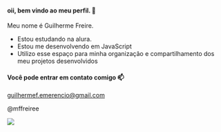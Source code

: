#### oii, bem vindo ao meu perfil. 💛

Meu nome é Guilherme Freire.

- Estou estudando na alura.
- Estou me desenvolvendo em JavaScript
- Utilizo esse espaço para minha organização e compartilhamento dos meu projetos desenvolvidos
  
#### Você pode entrar em contato comigo 📫

guilhermef.emerencio@gmail.com

@mffreiree

![](https://tenor.com/sVanNmMf8Ri.gif)
